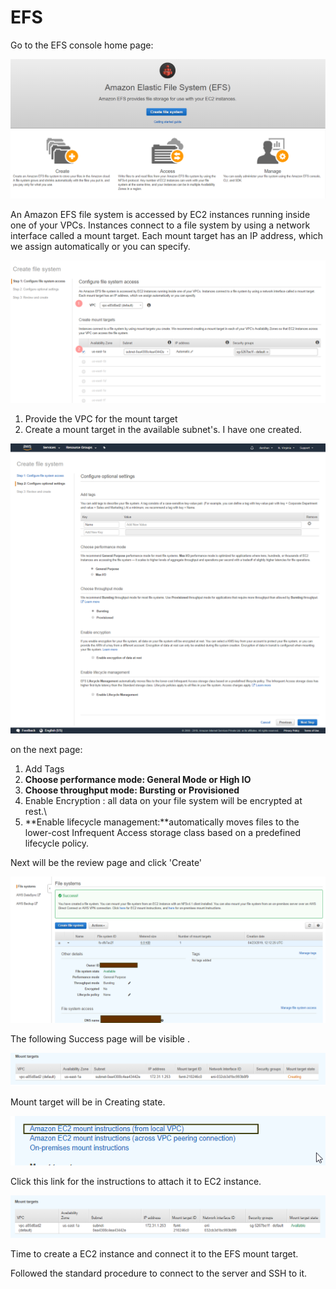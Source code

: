 # EFS

Go to the EFS console home page:

![](../../.gitbook/assets/image%20%2851%29.png)

An Amazon EFS file system is accessed by EC2 instances running inside one of your VPCs. Instances connect to a file system by using a network interface called a mount target. Each mount target has an IP address, which we assign automatically or you can specify.

![](../../.gitbook/assets/image%20%2842%29.png)

1. Provide the VPC for the mount target
2. Create a mount target in the available subnet's. I have one created.

![](../../.gitbook/assets/screencapture-console-aws-amazon-efs-home-2019-04-23-17_37_34.png)

on the next page:

1. Add Tags
2. **Choose performance mode: General Mode or High IO**
3. **Choose throughput mode: Bursting or Provisioned**
4. Enable Encryption : all data on your file system will be encrypted at rest.\
5. **Enable lifecycle management:**automatically moves files to the lower-cost Infrequent Access storage class based on a predefined lifecycle policy.

Next will be the review page and click 'Create' 

![](../../.gitbook/assets/image%20%28104%29.png)

The following Success page will be visible .

![](../../.gitbook/assets/image%20%2818%29.png)

Mount target will be in Creating state.

![](../../.gitbook/assets/image%20%2817%29.png)

Click this link for the instructions to attach it to EC2 instance.

![After a while the mount target will be available.](../../.gitbook/assets/image%20%2820%29.png)

Time to create a EC2 instance and connect it to the EFS mount target.

Followed the standard procedure to connect to the server and SSH to it.





